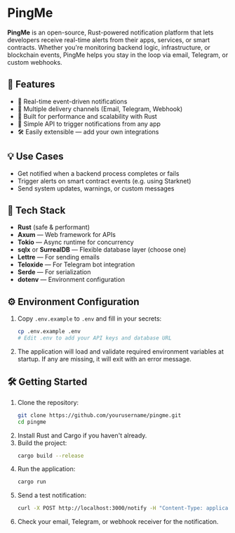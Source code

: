 # PingMe

**PingMe** is an open-source, Rust-powered notification platform that lets developers receive real-time alerts from their apps, services, or smart contracts. Whether you're monitoring backend logic, infrastructure, or blockchain events, PingMe helps you stay in the loop via email, Telegram, or custom webhooks.

## 🚀 Features

- 🔔 Real-time event-driven notifications
- 📨 Multiple delivery channels (Email, Telegram, Webhook)
- 🧱 Built for performance and scalability with Rust
- 📡 Simple API to trigger notifications from any app
- 🛠️ Easily extensible — add your own integrations

## 💡 Use Cases

- Get notified when a backend process completes or fails
- Trigger alerts on smart contract events (e.g. using Starknet)
- Send system updates, warnings, or custom messages

## 🦀 Tech Stack

- **Rust** (safe & performant)
- **Axum** — Web framework for APIs
- **Tokio** — Async runtime for concurrency
- **sqlx** or **SurrealDB** — Flexible database layer (choose one)
- **Lettre** — For sending emails
- **Teloxide** — For Telegram bot integration
- **Serde** — For serialization
- **dotenv** — Environment configuration

## ⚙️ Environment Configuration

1. Copy `.env.example` to `.env` and fill in your secrets:
   ```sh
   cp .env.example .env
   # Edit .env to add your API keys and database URL
   ```
2. The application will load and validate required environment variables at startup. If any are missing, it will exit with an error message.

## 🛠️ Getting Started

1. Clone the repository:
   ```sh
   git clone https://github.com/yourusername/pingme.git
   cd pingme
   ```
2. Install Rust and Cargo if you haven't already.
3. Build the project:
   ```sh
   cargo build --release
   ```
4. Run the application:
   ```sh
   cargo run
   ```
5. Send a test notification:
   ```sh
   curl -X POST http://localhost:3000/notify -H "Content-Type: application/json" -d '{"message": "Hello, world!"}'
   ```
6. Check your email, Telegram, or webhook receiver for the notification.

